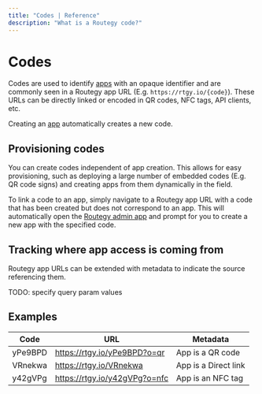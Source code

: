 ```yaml
---
title: "Codes | Reference"
description: "What is a Routegy code?"
---
```


# Codes

Codes are used to identify [apps](/reference/apps) with an opaque identifier and are commonly seen in a Routegy app URL (E.g. `https://rtgy.io/{code}`). These URLs can be directly linked or encoded in QR codes, NFC tags, API clients, etc.

Creating an [app](/reference/apps/) automatically creates a new code.

## Provisioning codes

You can create codes independent of app creation. This allows for easy provisioning, such as deploying a large number of embedded codes (E.g. QR code signs) and creating apps from them dynamically in the field.

To link a code to an app, simply navigate to a Routegy app URL with a code that has been created but does not correspond to an app. This will automatically open the [Routegy admin app](https://web.routegy.com) and prompt for you to create a new app with the specified code.

## Tracking where app access is coming from

Routegy app URLs can be extended with metadata to indicate the source referencing them.

TODO: specify query param values

## Examples

| Code | URL | Metadata |
| ---- | --- | -------- |
| yPe9BPD | https://rtgy.io/yPe9BPD?o=qr | App is a QR code
| VRnekwa | https://rtgy.io/VRnekwa | App is a Direct link
| y42gVPg | https://rtgy.io/y42gVPg?o=nfc | App is an NFC tag
